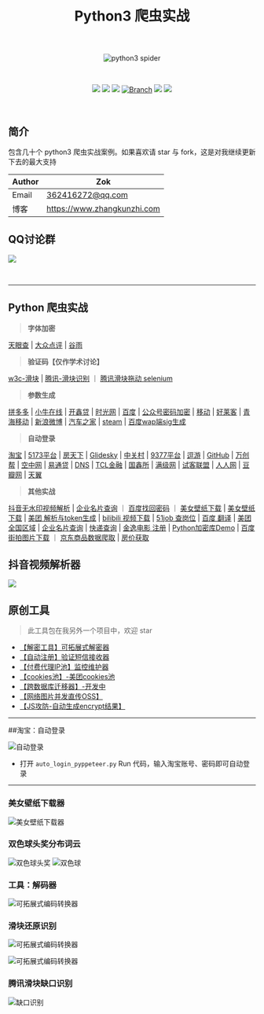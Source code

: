 # <p align="center">Python3 爬虫实战</p>

<br>
<p align="center">
    <img src="https://zok-blog.oss-cn-hangzhou.aliyuncs.com/pythonlg.jpg" 
        alt="python3 spider">
</p>

<br />
<p align="center">
    <a href="#"><img src="https://img.shields.io/badge/status-updating-brightgreen.svg"></a>
    <a href="https://www.python.org/downloads/"><img src="https://zok-blog.oss-cn-hangzhou.aliyuncs.com/ico/python-3.7-green.svg"></a>
    <a href="https://github.com/wkunzhi/Python3-Spider/graphs/contributors"><img src="https://img.shields.io/github/contributors/wkunzhi/Python3-Spider?color=blue"></a>
    <a href="#"><img src="https://img.shields.io/badge/Branch-master-green.svg?longCache=true" alt="Branch"></a>
    <a href="#"><img src="https://img.shields.io/github/stars/wkunzhi/Python3-Spider.svg?label=Stars&style=social"></a>
    <a href="#"><img src="https://img.shields.io/github/forks/wkunzhi/Python3-Spider.svg?label=Forks&style=social"></a>

</p>
<br />


## 简介
包含几十个 python3 爬虫实战案例。如果喜欢请 star 与 fork，这是对我继续更新下去的最大支持


| Author  | Zok |
| --- | --- |
| Email | 362416272@qq.com |
| 博客 | https://www.zhangkunzhi.com |


## QQ讨论群 
![](https://zok-blog.oss-cn-hangzhou.aliyuncs.com/2019/11/18/wx201911181627012x.png?x-oss-process=image/resize,h_150)


<br />




-------


## Python 爬虫实战


> **字体加密**

[天眼查](https://github.com/wkunzhi/Python3-Spider/tree/master/【天眼查】字体加密) | [大众点评](https://github.com/wkunzhi/Python3-Spider/tree/master/【大众点评】字体反爬、坐标反爬) | [谷雨](https://github.com/wkunzhi/Python3-Spider/tree/master/其他实战/【谷雨】数字解密) 

> **验证码【仅作学术讨论】**

[w3c-滑块](https://github.com/wkunzhi/Python3-Spider/tree/master/滑动验证码/【w3c】滑块验证) | [腾讯-滑块识别](https://github.com/wkunzhi/Python3-Spider/tree/master/滑动验证码/【腾讯】滑块验证/discriminate.py) ｜ [腾讯滑块拖动 selenium](https://github.com/wkunzhi/Python3-Spider/tree/master/滑动验证码/【腾讯】滑块验证/sel.py)


> **参数生成**  

[拼多多](https://github.com/wkunzhi/Python3-Spider/tree/master/【拼多多】登陆参数生成) | [小牛在线](https://github.com/wkunzhi/Python3-Spider/tree/master/其他实战/【小牛在线】登录参数生成) | [开鑫贷](https://github.com/wkunzhi/Python3-Spider/tree/master/其他实战/【开鑫贷】登陆参数生成) | [时光网](https://github.com/wkunzhi/Python3-Spider/tree/master/其他实战/【时光网】登陆参数生成) | [百度](https://github.com/wkunzhi/Python3-Spider/tree/master/其他实战/【百度】自动登录) | [公众号密码加密](https://github.com/wkunzhi/Python3-Spider/tree/master/其他实战/【微信】登录参数生成) | [移动](https://github.com/wkunzhi/Python3-Spider/tree/master/其他实战/【移动】登录参数生成) | [好莱客](https://github.com/wkunzhi/Python3-Spider/tree/master/其他实战/【好莱客】参数解析) | [青海移动](https://github.com/wkunzhi/Python3-Spider/tree/master/其他实战/【青海移动】登陆参数生成) | [新浪微博](https://github.com/wkunzhi/Python3-Spider/tree/master/其他实战/【新浪微博】密码解密) | [汽车之家](https://github.com/wkunzhi/Python3-Spider/tree/master/其他实战/【汽车之家】参数解密) | [steam](https://github.com/wkunzhi/Python3-Spider/tree/master/其他实战/【steam】登录) | [百度wap端sig生成](https://github.com/wkunzhi/Python3-Spider/tree/master/%E5%85%B6%E4%BB%96%E5%AE%9E%E6%88%98/%E3%80%90%E7%99%BE%E5%BA%A6%E3%80%91wap%E7%AB%AFsig%E7%94%9F%E6%88%90) 


> **自动登录**

[淘宝](https://github.com/wkunzhi/Python3-Spider/tree/master/【淘宝】自动登陆) | [5173平台](https://github.com/wkunzhi/Python3-Spider/tree/master/其他实战/【5173网】自动登录) | [房天下](https://github.com/wkunzhi/Python3-Spider/tree/master/其他实战/【房天下】自动登录) | [Glidesky](https://github.com/wkunzhi/Python3-Spider/tree/master/其他实战/【Glidedsky】自动登陆) | [中关村](https://github.com/wkunzhi/Python3-Spider/tree/master/其他实战/【中关村】自动登录) | [9377平台](https://github.com/wkunzhi/Python3-Spider/tree/master/其他实战/【9377网】自动登录) | [逗游](https://github.com/wkunzhi/Python3-Spider/tree/master/其他实战/【逗游】自动登录) | [GitHub](https://github.com/wkunzhi/Python3-Spider/tree/master/其他实战/【GitHub】自动登录) | [万创帮](https://github.com/wkunzhi/Python3-Spider/tree/master/其他实战/【万创帮】自动登录) | [空中网](https://github.com/wkunzhi/Python3-Spider/tree/master/其他实战/【空中网】自动登录) | [易通贷](https://github.com/wkunzhi/Python3-Spider/tree/master/其他实战/【易通贷】自动登录) | [DNS](https://github.com/wkunzhi/Python3-Spider/tree/master/其他实战/【DNS】自动登录) | [TCL金融](https://github.com/wkunzhi/Python3-Spider/tree/master/其他实战/【TCL金融】自动登录) | [国鑫所](https://github.com/wkunzhi/Python3-Spider/tree/master/其他实战/【国鑫所】自动登录)  | [满级网](https://github.com/wkunzhi/Python3-Spider/tree/master/其他实战/满级网) | [试客联盟](https://github.com/wkunzhi/Python3-Spider/tree/master/其他实战/【试客联盟】自动登陆)  | [人人网](https://github.com/wkunzhi/Python3-Spider/tree/master/其他实战/【人人网】自动登录) | [豆瓣网](https://github.com/wkunzhi/Python3-Spider/tree/master/其他实战/【豆瓣】自动登录)  | [天翼](https://github.com/wkunzhi/Python3-Spider/tree/master/其他实战/【天翼】登录) 

> **其他实战**  

[抖音无水印视频解析](https://github.com/wkunzhi/Python3-Spider/tree/master/【抖音】无水印视频解析) | [企业名片查询](https://github.com/wkunzhi/Python3-Spider/tree/master/其他实战/【企业名片】企业查询) ｜ [百度找回密码](https://github.com/wkunzhi/Python3-Spider/tree/master/其他实战/【百度】网页找回密码) ｜ [美女壁纸下载](https://github.com/wkunzhi/Python3-Spider/tree/master/【双色球】头奖分布) |  [美女壁纸下载](https://github.com/wkunzhi/Python3-Spider/tree/master/【壁纸】美女壁纸下载器) | [美团 解析与token生成](https://github.com/wkunzhi/Python3-Spider/tree/master/其他实战/【美团】数据解析、token生成) | [bilibili 视频下载](https://github.com/wkunzhi/Python3-Spider/tree/master/【bilibili】视频下载) | [51job 查岗位](https://github.com/wkunzhi/Python3-Spider/tree/master/【51Job】查岗位) | [百度 翻译](https://github.com/wkunzhi/Python3-Spider/tree/master/其他实战/【百度】翻译) | [美团 全国区域](https://github.com/wkunzhi/Python3-Spider/tree/master/各站案例/MeiTuanArea) |  [企业名片查询](https://github.com/wkunzhi/Python3-Spider/tree/master/其他实战/【餐饮】查询信息) | [快递查询](https://github.com/wkunzhi/Python3-Spider/tree/master/【快递】单号查询) | [金逸电影 注册](https://github.com/wkunzhi/Python3-Spider/tree/master/其他实战/【金逸电影】自动注册) | [Python加密库Demo](https://github.com/wkunzhi/Python3-Spider/tree/master/其他实战/【Python加密库】Demo) | [百度街拍图片下载](https://github.com/wkunzhi/Python3-Spider/tree/master/其他实战/【百度街拍】图片下载) ｜ [京东商品数据爬取](https://github.com/wkunzhi/Python3-Spider/tree/master/其他实战/【京东】商品数据爬取) | [房价获取](https://github.com/wkunzhi/Python3-Spider/tree/master/其他实战/【房价】房价获取)



## 抖音视频解析器
![](https://zok-blog.oss-cn-hangzhou.aliyuncs.com/images/20200210/317223745.png)


## 原创工具
> 此工具包在我另外一个项目中，欢迎 star

- [【解密工具】可拓展式解密器](https://github.com/wkunzhi/SpiderUtilPackage/tree/master/Decode)
- [【自动注册】验证短信接收器](https://github.com/wkunzhi/SpiderUtilPackage/tree/master/Register)
- [【付费代理IP池】监控维护器](https://github.com/wkunzhi/SpiderUtilPackage/tree/master/Proxy)
- [【cookies池】-美团cookies池](https://github.com/wkunzhi/SpiderUtilPackage/tree/master/Cookies)
- [【跨数据库迁移器】-开发中](https://github.com/wkunzhi/SpiderUtilPackage/tree/master/DataMigration)
- [【网络图片并发直传OSS】](https://github.com/wkunzhi/SpiderUtilPackage/tree/master/OSS)
- [【JS攻防-自动生成encrypt结果】](https://github.com/wkunzhi/SpiderUtilPackage/tree/master/Jsencrypt)

----

##淘宝：自动登录

![自动登录](https://zok-blog.oss-cn-hangzhou.aliyuncs.com/tglog3.gif)

- 打开 `auto_login_pyppeteer.py` Run 代码，输入淘宝账号、密码即可自动登录


----

### 美女壁纸下载器
![美女壁纸下载器](https://zok-blog.oss-cn-hangzhou.aliyuncs.com/images/20190818/WX20191106-114450.png)


### 双色球头奖分布词云
![双色球头奖](https://zok-blog.oss-cn-hangzhou.aliyuncs.com/images/20191107/result.jpg?x-oss-process=image/resize,w_700)
![双色球](https://zok-blog.oss-cn-hangzhou.aliyuncs.com/images/20191107/WX20191108-152008%402x.png?x-oss-process=image/resize,w_700)

### 工具：解码器

![可拓展式编码转换器](https://zok-blog.oss-cn-hangzhou.aliyuncs.com/images/%E7%89%B9%E6%AE%8A.gif)

### 滑块还原识别

![可拓展式编码转换器](https://zok-blog.oss-cn-hangzhou.aliyuncs.com/images/20190818/bg.png)


![可拓展式编码转换器](https://zok-blog.oss-cn-hangzhou.aliyuncs.com/images/20190818/chache.png)


### 腾讯滑块缺口识别

![缺口识别](https://zok-blog.oss-cn-hangzhou.aliyuncs.com/images/20190818/WX20191011-203441%402x.png?x-oss-process=image/resize,h_200)

